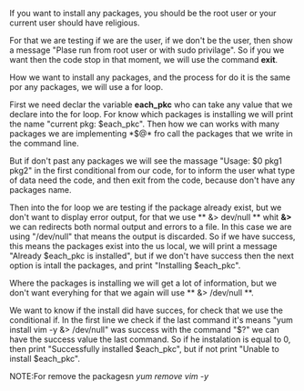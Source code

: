 
If you want to install any packages, you should be the root user or your current user should 
have religious. 

For that we are testing if we are the user, if we don't be the user, then show a 
message "Plase run from root user or with sudo privilage". So if you we want then 
the code stop in that moment, we will use the command **exit**. 

How we want to install any packages, and the process for do it is the same por any packages, we 
will use a for loop.

First we need declar the variable **each_pkc** who can take any value that we declare into the for loop. For know which
packages is installing we will print the name "current pkg: $each_pkc". Then how we can works with many packages
we are implementing *$@* fro call the packages that we write in the command line.

But if don't past any packages we will see the massage "Usage: $0 pkg1 pkg2" in the first conditional from our 
code, for to inform the user what type of data need the code, and then exit from the code, because don't have 
any packages name. 

Then into the for loop we are testing if the package already exist,  but we don't want to display error output,
 for that we use ** &> dev/null ** whit **&>**
we can redirects both normal output and errors to a file. In this case we are using 
"/dev/null" that means the output is discarded. 
So if we have success, this means the packages exist into the us local, we will print
a message "Already $each_pkc is installed", but if we don't have success then the next option 
is intall the packages, and print "Installing $each_pkc".


Where the packages is installing we will get a lot of information, but we don't want everyhing 
for that we again will use ** &> /dev/null **.

We want to know if the install did have succes, for check that we use the conditional if.
In the first line we check if the last command it's means "yum install vim -y &> /dev/null" was success
with the command "$?" we can have the success value the last command. So if he instalation is equal to 0, then 
print "Successfully installed $each_pkc", but if not print "Unable to install $each_pkc".


 
NOTE:For remove the packagesn *yum remove vim -y*

